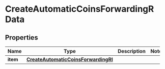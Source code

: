 

# CreateAutomaticCoinsForwardingRData


## Properties

| Name | Type | Description | Notes |
|------------ | ------------- | ------------- | -------------|
|**item** | [**CreateAutomaticCoinsForwardingRI**](CreateAutomaticCoinsForwardingRI.md) |  |  |



